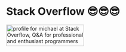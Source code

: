 # Stack Overflow 😎😎😎

<a href="https://stackoverflow.com/users/9548285/michael">
<img src="https://stackoverflow.com/users/flair/9548285.png" width="208" height="58" alt="profile for michael at Stack Overflow, Q&amp;A for professional and enthusiast programmers" title="profile for michael at Stack Overflow, Q&amp;A for professional and enthusiast programmers">
</a>

